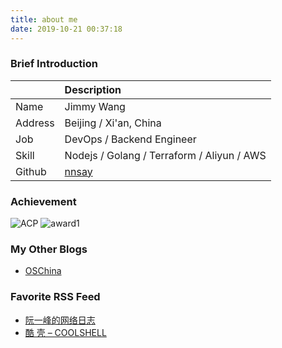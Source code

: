 ```yaml
---
title: about me
date: 2019-10-21 00:37:18
---
```


### Brief Introduction
||Description|
|:---|:---|
|Name|Jimmy Wang|
|Address|Beijing / Xi'an, China|
|Job|DevOps / Backend Engineer|
|Skill|Nodejs / Golang / Terraform / Aliyun / AWS |
|Github|[nnsay](https://github.com/nnsay)|
<!-- - name: Jimmy Wang
- address: Beijing / Xi'an, China
- jobs: DevOps / Backend Engineer
- skills: Nodejs / Terraform / Aliyun
- github: [nnsay](https://github.com/nnsay) -->

### Achievement
![ACP](/about/index/acp.jpg)
![award1](/about/index/award1.jpg)

### My Other Blogs 
- [OSChina](https://my.oschina.net/jimmywa)

### Favorite RSS Feed
- [阮一峰的网络日志](http://www.ruanyifeng.com/blog/)
- [酷 壳 – COOLSHELL](https://coolshell.cn/)

